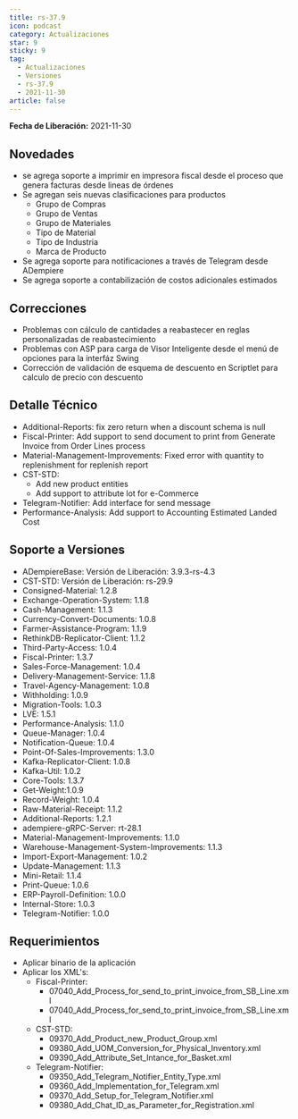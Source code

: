 ```yaml
---
title: rs-37.9
icon: podcast
category: Actualizaciones
star: 9
sticky: 9
tag:
  - Actualizaciones
  - Versiones
  - rs-37.9
  - 2021-11-30
article: false
---
```


**Fecha de Liberación:** 2021-11-30

## Novedades

- se agrega soporte a imprimir en impresora fiscal desde el proceso que genera facturas desde lineas de órdenes
- Se agregan seis nuevas clasificaciones para productos
  - Grupo de Compras
  - Grupo de Ventas
  - Grupo de Materiales
  - Tipo de Material
  - Tipo de Industria
  - Marca de Producto
- Se agrega soporte para notificaciones a través de Telegram desde ADempiere
- Se agrega soporte a contabilización de costos adicionales estimados

## Correcciones

- Problemas con cálculo de cantidades a reabastecer en reglas personalizadas de reabastecimiento
- Problemas con ASP para carga de Visor Inteligente desde el menú de opciones para la interfáz Swing
- Corrección de validación de esquema de descuento en Scriptlet para calculo de precio con descuento

## Detalle Técnico

- Additional-Reports: fix zero return when a discount schema is null
- Fiscal-Printer: Add support to send document to print from Generate Invoice from Order Lines process
- Material-Management-Improvements: Fixed error with quantity to replenishment for replenish report
- CST-STD:
  - Add new product entities
  - Add support to attribute lot for e-Commerce
- Telegram-Notifier: Add interface for send message
- Performance-Analysis: Add support to Accounting Estimated Landed Cost

## Soporte a Versiones

- ADempiereBase: Versión de Liberación: 3.9.3-rs-4.3
- CST-STD: Versión de Liberación: rs-29.9
- Consigned-Material: 1.2.8
- Exchange-Operation-System: 1.1.8
- Cash-Management: 1.1.3
- Currency-Convert-Documents: 1.0.8
- Farmer-Assistance-Program: 1.1.9
- RethinkDB-Replicator-Client: 1.1.2
- Third-Party-Access: 1.0.4
- Fiscal-Printer: 1.3.7
- Sales-Force-Management: 1.0.4
- Delivery-Management-Service: 1.1.8
- Travel-Agency-Management: 1.0.8
- Withholding: 1.0.9
- Migration-Tools: 1.0.3
- LVE: 1.5.1
- Performance-Analysis: 1.1.0
- Queue-Manager: 1.0.4
- Notification-Queue: 1.0.4
- Point-Of-Sales-Improvements: 1.3.0
- Kafka-Replicator-Client: 1.0.8
- Kafka-Util: 1.0.2
- Core-Tools: 1.3.7
- Get-Weight:1.0.9
- Record-Weight: 1.0.4
- Raw-Material-Receipt: 1.1.2
- Additional-Reports: 1.2.1
- adempiere-gRPC-Server: rt-28.1
- Material-Management-Improvements: 1.1.0
- Warehouse-Management-System-Improvements: 1.1.3
- Import-Export-Management: 1.0.2
- Update-Management: 1.1.3
- Mini-Retail: 1.1.4
- Print-Queue: 1.0.6
- ERP-Payroll-Definition: 1.0.0
- Internal-Store: 1.0.3
- Telegram-Notifier: 1.0.0

## Requerimientos

- Aplicar binario de la aplicación
- Aplicar los XML's:
  - Fiscal-Printer:
    - 07040_Add_Process_for_send_to_print_invoice_from_SB_Line.xml
    - 07040_Add_Process_for_send_to_print_invoice_from_SB_Line.xml
  - CST-STD:
    - 09370_Add_Product_new_Product_Group.xml
    - 09380_Add_UOM_Conversion_for_Physical_Inventory.xml
    - 09390_Add_Attribute_Set_Intance_for_Basket.xml
  - Telegram-Notifier:
    - 09350_Add_Telegram_Notifier_Entity_Type.xml
    - 09360_Add_Implementation_for_Telegram.xml
    - 09370_Add_Setup_for_Telegram_Notifier.xml
    - 09380_Add_Chat_ID_as_Parameter_for_Registration.xml
